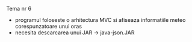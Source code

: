 Tema nr 6
- programul foloseste o arhitectura MVC si afiseaza informatiile meteo corespunzatoare unui oras
- necesita descarcarea unui JAR -> java-json.JAR
